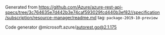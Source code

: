 Generated from https://github.com/Azure/azure-rest-api-specs/tree/3c764635e7d442b3e74caf593029fcd440b3ef82//specification/subscription/resource-manager/readme.md tag: `package-2019-10-preview`

Code generator @microsoft.azure/autorest.go@2.1.175


